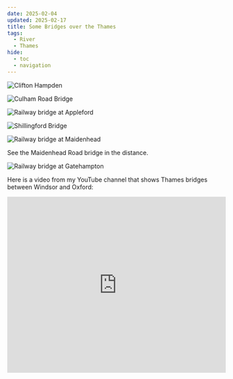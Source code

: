 ```yaml
---
date: 2025-02-04
updated: 2025-02-17
title: Some Bridges over the Thames
tags:
  - River
  - Thames
hide:
  - toc
  - navigation
---
```

![Clifton Hampden](https://live.staticflickr.com/65535/54307154949_686fde7999_h_d.jpg)

<!-- more -->

![Culham Road Bridge](https://live.staticflickr.com/65535/51303205123_f9f16e5551_h_d.jpg)

![Railway bridge at Appleford](https://live.staticflickr.com/65535/54307168263_7ea0ff4794_h_d.jpg)

![Shillingford Bridge](https://live.staticflickr.com/65535/54306947701_d182db24b8_h_d.jpg)

![Railway bridge at Maidenhead](https://live.staticflickr.com/65535/54307354590_26e2467390_h_d.jpg)

See the Maidenhead Road bridge in the distance.

![Railway bridge at Gatehampton](https://live.staticflickr.com/65535/54307168423_fc3ff3ce4c_h_d.jpg)

Here is a video from my YouTube channel that shows Thames bridges between Windsor and Oxford:

<iframe style="width:100%;" width="720" height="405"  src="https://www.youtube.com/embed/lC_SCysva5Y?si=KbqZTm0J7_RTwp8-" title="YouTube video player" frameborder="0" allow="accelerometer; autoplay; clipboard-write; encrypted-media; gyroscope; picture-in-picture; web-share" referrerpolicy="strict-origin-when-cross-origin" allowfullscreen></iframe>